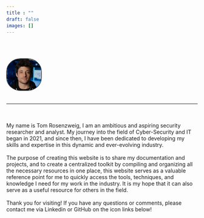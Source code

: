 ```yaml
---
title : "" 
draft: false
images: []
---
```


<br><br>
<div style="text-align: left;">
  <img src="12.png" style="width: 18%; border: 1px solid #000; border-radius: 40%; padding-left;">
</div>
<br>

<hr style="color: #006492;">

 <!-- <br><br>
    <div id="text-container"></div>
   <script src="/animation.js"></script>
<br><br> -->

<br><br> My name is Tom Rosenzweig, I am an ambitious and aspiring security researcher and analyst. My journey into the field of Cyber-Security and IT began in 2021, and since then, I have been dedicated to developing my skills and expertise in this dynamic and ever-evolving industry. <br><br> The purpose of creating this website is to share my documentation and projects, and to create a centralized toolkit by compiling and organizing all the necessary resources in one place, this website serves as a valuable reference point for me to quickly access the tools, techniques, and knowledge I need for my work in the industry. It is my hope that it can also serve as a useful resource for others in the field. <br><br> Thank you for visiting! If you have any questions or comments, please contact me via Linkedin or GitHub on the icon links below! <br><br>
